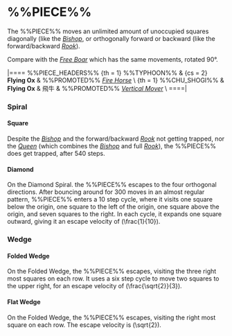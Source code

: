 # %%PIECE%%

The %%PIECE%% moves an unlimited amount of unoccupied squares
diagonally (like the [*Bishop*](bishop.html), or orthogonally
forward or backward (like the forward/backward [*Rook*](rook.html)).

Compare with the [*Free Boar*](free_boar.html) which has the same
movements, rotated 90&deg;.

|====
%%PIECE_HEADERS%%
  {th = 1}  %%TYPHOON%%
& {cs = 2}  **Flying Ox**
&           %%PROMOTED%% [*Fire Horse*](fire_horse.html) \\
  {th = 1}  %%CHU_SHOGI%%
&           **Flying Ox** & &#x98DB;&#x725B;
&           %%PROMOTED%% [*Vertical Mover*](vertical_mover.html) \\
====|

### Spiral

#### Square

Despite the [*Bishop*](bishop.html) and the forward/backward 
[*Rook*](rook.html) not getting trapped, nor the [*Queen*](queen.html)
(which combines the [*Bishop*](bishop.html) and full [*Rook*](rook.html)),
the %%PIECE%% does get trapped, after 540 steps.

#### Diamond

On the Diamond Spiral. the %%PIECE%% escapes to the four orthogonal
directions. After bouncing around for 300 moves in an almost regular
pattern, %%PIECE%% enters a 10 step cycle, where it visits one square
below the origin, one square to the left of the origin, one square
above the origin, and seven squares to the right. In each cycle, it
expands one square outward, giving it an escape velocity of 
\(\frac{1}{10}\). 

### Wedge

#### Folded Wedge

On the Folded Wedge, the %%PIECE%% escapes, visiting the three
right most squares on each row. It uses a six step cycle to move
two squares to the upper right, for an escape velocity of
\(\frac{\sqrt{2}}{3}\).

#### Flat Wedge

On the Folded Wedge, the %%PIECE%% escapes, visiting the
right most square on each row. The escape velocity is 
\(\sqrt{2}\).
